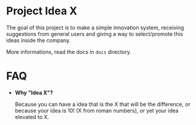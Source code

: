 # Project Idea X

The goal of this project is to make a simple innovation system, receiving suggestions from general users and giving a way to select/promote this ideas inside the company.

More informations, read the docs in ```docs``` directory.

# FAQ

* **Why "Idea X"?**

   Because you can have a idea that is the X that will be the difference, or because your idea is 10! (X from roman numbers), or yet your idea elevated to X.
